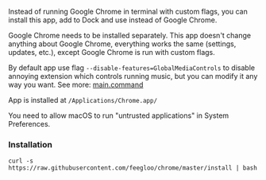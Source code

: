 Instead of running Google Chrome in terminal with custom flags, you can install this app, add to Dock and use instead of Google Chrome.

Google Chrome needs to be installed separately. This app doesn't change anything about Google Chrome, everything works the same (settings, updates, etc.), except Google Chrome is run with custom flags.

By default app use flag `--disable-features=GlobalMediaControls` to disable annoying extension which controls running music, but you can modify it any way you want. See more: [main.command](https://github.com/feegloo/chrome/blob/master/Chrome.app/Contents/MacOS/main.command)

App is installed at `/Applications/Chrome.app/`

You need to allow macOS to run "untrusted applications" in System Preferences.

### Installation

`curl -s https://raw.githubusercontent.com/feegloo/chrome/master/install | bash`
